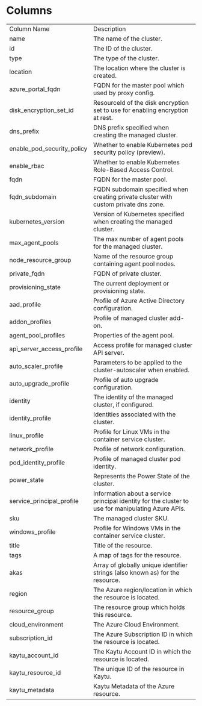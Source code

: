 # Columns  

<table>
	<tr><td>Column Name</td><td>Description</td></tr>
	<tr><td>name</td><td>The name of the cluster.</td></tr>
	<tr><td>id</td><td>The ID of the cluster.</td></tr>
	<tr><td>type</td><td>The type of the cluster.</td></tr>
	<tr><td>location</td><td>The location where the cluster is created.</td></tr>
	<tr><td>azure_portal_fqdn</td><td>FQDN for the master pool which used by proxy config.</td></tr>
	<tr><td>disk_encryption_set_id</td><td>ResourceId of the disk encryption set to use for enabling encryption at rest.</td></tr>
	<tr><td>dns_prefix</td><td>DNS prefix specified when creating the managed cluster.</td></tr>
	<tr><td>enable_pod_security_policy</td><td>Whether to enable Kubernetes pod security policy (preview).</td></tr>
	<tr><td>enable_rbac</td><td>Whether to enable Kubernetes Role-Based Access Control.</td></tr>
	<tr><td>fqdn</td><td>FQDN for the master pool.</td></tr>
	<tr><td>fqdn_subdomain</td><td>FQDN subdomain specified when creating private cluster with custom private dns zone.</td></tr>
	<tr><td>kubernetes_version</td><td>Version of Kubernetes specified when creating the managed cluster.</td></tr>
	<tr><td>max_agent_pools</td><td>The max number of agent pools for the managed cluster.</td></tr>
	<tr><td>node_resource_group</td><td>Name of the resource group containing agent pool nodes.</td></tr>
	<tr><td>private_fqdn</td><td>FQDN of private cluster.</td></tr>
	<tr><td>provisioning_state</td><td>The current deployment or provisioning state.</td></tr>
	<tr><td>aad_profile</td><td>Profile of Azure Active Directory configuration.</td></tr>
	<tr><td>addon_profiles</td><td>Profile of managed cluster add-on.</td></tr>
	<tr><td>agent_pool_profiles</td><td>Properties of the agent pool.</td></tr>
	<tr><td>api_server_access_profile</td><td>Access profile for managed cluster API server.</td></tr>
	<tr><td>auto_scaler_profile</td><td>Parameters to be applied to the cluster-autoscaler when enabled.</td></tr>
	<tr><td>auto_upgrade_profile</td><td>Profile of auto upgrade configuration.</td></tr>
	<tr><td>identity</td><td>The identity of the managed cluster, if configured.</td></tr>
	<tr><td>identity_profile</td><td>Identities associated with the cluster.</td></tr>
	<tr><td>linux_profile</td><td>Profile for Linux VMs in the container service cluster.</td></tr>
	<tr><td>network_profile</td><td>Profile of network configuration.</td></tr>
	<tr><td>pod_identity_profile</td><td>Profile of managed cluster pod identity.</td></tr>
	<tr><td>power_state</td><td>Represents the Power State of the cluster.</td></tr>
	<tr><td>service_principal_profile</td><td>Information about a service principal identity for the cluster to use for manipulating Azure APIs.</td></tr>
	<tr><td>sku</td><td>The managed cluster SKU.</td></tr>
	<tr><td>windows_profile</td><td>Profile for Windows VMs in the container service cluster.</td></tr>
	<tr><td>title</td><td>Title of the resource.</td></tr>
	<tr><td>tags</td><td>A map of tags for the resource.</td></tr>
	<tr><td>akas</td><td>Array of globally unique identifier strings (also known as) for the resource.</td></tr>
	<tr><td>region</td><td>The Azure region/location in which the resource is located.</td></tr>
	<tr><td>resource_group</td><td>The resource group which holds this resource.</td></tr>
	<tr><td>cloud_environment</td><td>The Azure Cloud Environment.</td></tr>
	<tr><td>subscription_id</td><td>The Azure Subscription ID in which the resource is located.</td></tr>
	<tr><td>kaytu_account_id</td><td>The Kaytu Account ID in which the resource is located.</td></tr>
	<tr><td>kaytu_resource_id</td><td>The unique ID of the resource in Kaytu.</td></tr>
	<tr><td>kaytu_metadata</td><td>Kaytu Metadata of the Azure resource.</td></tr>
</table>
